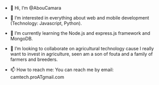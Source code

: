 - 👋 Hi, I’m @AbouCamara

- 👀 I’m interested in everything about web and mobile development (Technology: Javascript, Python).
 
- 🌱 I’m currently learning the Node.js and express.js framework and MongoDB.
 
- 💞️ I’m looking to collaborate on agricultural technology cause I really want to invest in agriculture, seen am a son of fouta and a family of farmers and breeders.
 
- 📫 How to reach me: You can reach me by email: camtech.proATgmail.com

<!---
AbouCamara/AbouCamara is a ✨ special ✨ repository because its `README.md` (this file) appears on your GitHub profile.
You can click the Preview link to take a look at your changes.
--->
